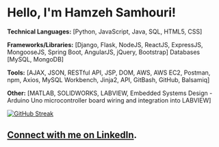 # Hello, I'm Hamzeh Samhouri! 

**Technical Languages:** [​Python, JavaScript, Java, SQL, HTML5, CSS​]

**Frameworks/Libraries:** [Django, Flask, NodeJS, ReactJS, ExpressJS, MongooseJS, Spring Boot, AngularJS, jQuery, Bootstrap] Databases [MySQL, MongoDB] 

**Tools:** [AJAX, JSON, RESTful API,  JSP, DOM, AWS, AWS EC2, Postman, npm, Axios, MySQL Workbench, Jinja2, API, GitBash, GitHub, Balsamiq]

**Other:** [MATLAB, SOLIDWORKS, LABVIEW, Embedded Systems Design - Arduino Uno microcontroller board wiring and integration into LABVIEW]

[![GitHub Streak](https://streak-stats.demolab.com?user=HamzehSamhouri&theme=transparent)](https://git.io/streak-stats)


## [Connect with me on LinkedIn](http://www.linkedin.com/in/hamzehsamhouri).
